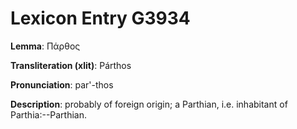 # Lexicon Entry G3934

**Lemma**: Πάρθος

**Transliteration (xlit)**: Párthos

**Pronunciation**: par'-thos

**Description**:
probably of foreign origin; a Parthian, i.e. inhabitant of Parthia:--Parthian.
